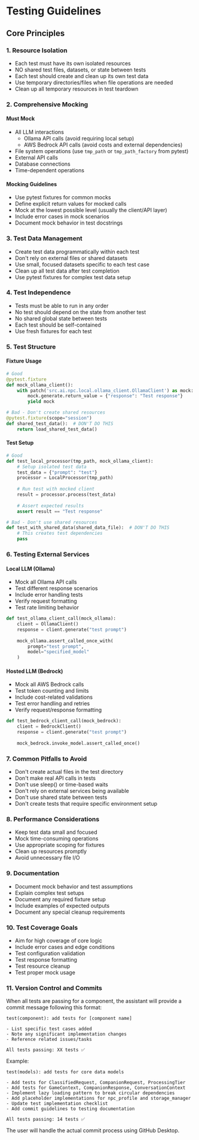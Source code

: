 # Testing Guidelines

## Core Principles

### 1. Resource Isolation
- Each test must have its own isolated resources
- NO shared test files, datasets, or state between tests
- Each test should create and clean up its own test data
- Use temporary directories/files when file operations are needed
- Clean up all temporary resources in test teardown

### 2. Comprehensive Mocking

#### Must Mock
- All LLM interactions
  - Ollama API calls (avoid requiring local setup)
  - AWS Bedrock API calls (avoid costs and external dependencies)
- File system operations (use `tmp_path` or `tmp_path_factory` from pytest)
- External API calls
- Database connections
- Time-dependent operations

#### Mocking Guidelines
- Use pytest fixtures for common mocks
- Define explicit return values for mocked calls
- Mock at the lowest possible level (usually the client/API layer)
- Include error cases in mock scenarios
- Document mock behavior in test docstrings

### 3. Test Data Management
- Create test data programmatically within each test
- Don't rely on external files or shared datasets
- Use small, focused datasets specific to each test case
- Clean up all test data after test completion
- Use pytest fixtures for complex test data setup

### 4. Test Independence
- Tests must be able to run in any order
- No test should depend on the state from another test
- No shared global state between tests
- Each test should be self-contained
- Use fresh fixtures for each test

### 5. Test Structure

#### Fixture Usage
```python
# Good
@pytest.fixture
def mock_ollama_client():
    with patch('src.ai.npc.local.ollama_client.OllamaClient') as mock:
        mock.generate.return_value = {"response": "Test response"}
        yield mock

# Bad - Don't create shared resources
@pytest.fixture(scope="session")
def shared_test_data():  # DON'T DO THIS
    return load_shared_test_data()
```

#### Test Setup
```python
# Good
def test_local_processor(tmp_path, mock_ollama_client):
    # Setup isolated test data
    test_data = {"prompt": "test"}
    processor = LocalProcessor(tmp_path)
    
    # Run test with mocked client
    result = processor.process(test_data)
    
    # Assert expected results
    assert result == "Test response"

# Bad - Don't use shared resources
def test_with_shared_data(shared_data_file):  # DON'T DO THIS
    # This creates test dependencies
    pass
```

### 6. Testing External Services

#### Local LLM (Ollama)
- Mock all Ollama API calls
- Test different response scenarios
- Include error handling tests
- Verify request formatting
- Test rate limiting behavior

```python
def test_ollama_client_call(mock_ollama):
    client = OllamaClient()
    response = client.generate("test prompt")
    
    mock_ollama.assert_called_once_with(
        prompt="test prompt",
        model="specified_model"
    )
```

#### Hosted LLM (Bedrock)
- Mock all AWS Bedrock calls
- Test token counting and limits
- Include cost-related validations
- Test error handling and retries
- Verify request/response formatting

```python
def test_bedrock_client_call(mock_bedrock):
    client = BedrockClient()
    response = client.generate("test prompt")
    
    mock_bedrock.invoke_model.assert_called_once()
```

### 7. Common Pitfalls to Avoid
- Don't create actual files in the test directory
- Don't make real API calls in tests
- Don't use sleep() or time-based waits
- Don't rely on external services being available
- Don't use shared state between tests
- Don't create tests that require specific environment setup

### 8. Performance Considerations
- Keep test data small and focused
- Mock time-consuming operations
- Use appropriate scoping for fixtures
- Clean up resources promptly
- Avoid unnecessary file I/O

### 9. Documentation
- Document mock behavior and test assumptions
- Explain complex test setups
- Document any required fixture setup
- Include examples of expected outputs
- Document any special cleanup requirements

### 10. Test Coverage Goals
- Aim for high coverage of core logic
- Include error cases and edge conditions
- Test configuration validation
- Test response formatting
- Test resource cleanup
- Test proper mock usage

### 11. Version Control and Commits
When all tests are passing for a component, the assistant will provide a commit message following this format:

```
test(component): add tests for [component name]

- List specific test cases added
- Note any significant implementation changes
- Reference related issues/tasks

All tests passing: XX tests ✅
```

Example:
```
test(models): add tests for core data models

- Add tests for ClassifiedRequest, CompanionRequest, ProcessingTier
- Add tests for GameContext, CompanionResponse, ConversationContext
- Implement lazy loading pattern to break circular dependencies
- Add placeholder implementations for npc_profile and storage_manager
- Update test implementation checklist
- Add commit guidelines to testing documentation

All tests passing: 14 tests ✅
```

The user will handle the actual commit process using GitHub Desktop. 